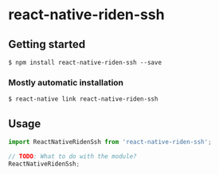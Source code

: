 # react-native-riden-ssh

## Getting started

`$ npm install react-native-riden-ssh --save`

### Mostly automatic installation

`$ react-native link react-native-riden-ssh`

## Usage
```javascript
import ReactNativeRidenSsh from 'react-native-riden-ssh';

// TODO: What to do with the module?
ReactNativeRidenSsh;
```
